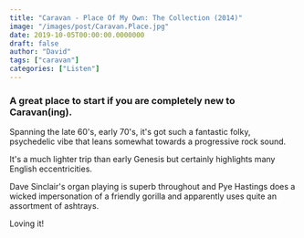 ```yaml
---
title: "Caravan - Place Of My Own: The Collection (2014)"
image: "/images/post/Caravan.Place.jpg"
date: 2019-10-05T00:00:00.0000000
draft: false
author: "David"
tags: ["caravan"]
categories: ["Listen"]
---
```

### A great place to start if you are completely new to Caravan(ing).

Spanning the late 60's, early 70's, it's got such a fantastic folky, psychedelic vibe that leans somewhat towards a progressive rock sound.

It's a much lighter trip than early Genesis but certainly highlights many English eccentricities. 

Dave Sinclair's organ playing is superb throughout and Pye Hastings does a wicked impersonation of a friendly gorilla and apparently uses quite an assortment of ashtrays. 

Loving it!